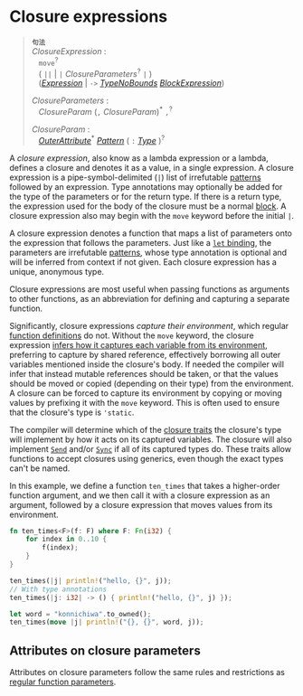 # Closure expressions

> **<sup>句法</sup>**\
> _ClosureExpression_ :\
> &nbsp;&nbsp; `move`<sup>?</sup>\
> &nbsp;&nbsp; ( `||` | `|` _ClosureParameters_<sup>?</sup> `|` )\
> &nbsp;&nbsp; ([_Expression_] | `->` [_TypeNoBounds_]&nbsp;[_BlockExpression_])
>
> _ClosureParameters_ :\
> &nbsp;&nbsp; _ClosureParam_ (`,` _ClosureParam_)<sup>\*</sup> `,`<sup>?</sup>
>
> _ClosureParam_ :\
> &nbsp;&nbsp; [_OuterAttribute_]<sup>\*</sup> [_Pattern_]&nbsp;( `:` [_Type_] )<sup>?</sup>

A _closure expression_, also know as a lambda expression or a lambda, defines a 
closure and denotes it as a value, in a single expression. A closure expression 
is a pipe-symbol-delimited (`|`) list of irrefutable [patterns] followed by an 
expression. Type annotations may optionally be added for the type of the 
parameters or for the return type. If there is a return type, the expression
used for the body of the closure must be a normal [block]. A closure expression
also may begin with the `move` keyword before the initial `|`.

A closure expression denotes a function that maps a list of parameters onto
the expression that follows the parameters. Just like a [`let` binding], the
parameters are irrefutable [patterns], whose type annotation is optional and
will be inferred from context if not given. Each closure expression has a
unique, anonymous type.

Closure expressions are most useful when passing functions as arguments to other
functions, as an abbreviation for defining and capturing a separate function.

Significantly, closure expressions _capture their environment_, which regular
[function definitions] do not. Without the `move` keyword, the closure expression
[infers how it captures each variable from its environment](../types/closure.md#capture-modes),
preferring to capture by shared reference, effectively borrowing
all outer variables mentioned inside the closure's body. If needed the compiler
will infer that instead mutable references should be taken, or that the values
should be moved or copied (depending on their type) from the environment. A
closure can be forced to capture its environment by copying or moving values by
prefixing it with the `move` keyword. This is often used to ensure that the
closure's type is `'static`.

The compiler will determine which of the [closure
traits](../types/closure.md#call-traits-and-coercions) the closure's type will implement by how it
acts on its captured variables. The closure will also implement
[`Send`](../special-types-and-traits.md#send) and/or
[`Sync`](../special-types-and-traits.md#sync) if all of its captured types do.
These traits allow functions to accept closures using generics, even though the
exact types can't be named.

In this example, we define a function `ten_times` that takes a higher-order
function argument, and we then call it with a closure expression as an argument,
followed by a closure expression that moves values from its environment.

```rust
fn ten_times<F>(f: F) where F: Fn(i32) {
    for index in 0..10 {
        f(index);
    }
}

ten_times(|j| println!("hello, {}", j));
// With type annotations
ten_times(|j: i32| -> () { println!("hello, {}", j) });

let word = "konnichiwa".to_owned();
ten_times(move |j| println!("{}, {}", word, j));
```

## Attributes on closure parameters

Attributes on closure parameters follow the same rules and restrictions as
[regular function parameters].

[block]: block-expr.md
[function definitions]: ../items/functions.md
[patterns]: ../patterns.md
[regular function parameters]: ../items/functions.md#函数参数上的属性

[_Expression_]: ../expressions.md
[_BlockExpression_]: block-expr.md
[_TypeNoBounds_]: ../types.md#type-expressions
[_Pattern_]: ../patterns.md
[_Type_]: ../types.md#type-expressions
[`let` binding]: ../statements.md#let语句
[_OuterAttribute_]: ../attributes.md
